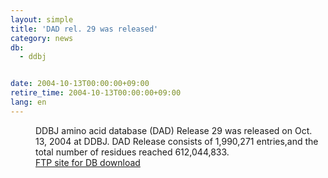 ```yaml
---
layout: simple
title: 'DAD rel. 29 was released'
category: news
db:
  - ddbj


date: 2004-10-13T00:00:00+09:00
retire_time: 2004-10-13T00:00:00+09:00
lang: en
---
```


<dd>DDBJ amino acid database (DAD) Release 29 was released on Oct. 13, 2004 at DDBJ. DAD Release consists of 1,990,271 entries,and the total number of residues reached 612,044,833.
<dd><a href="/services/index-e.html ">FTP site for DB download</a></dd>
</dd>

